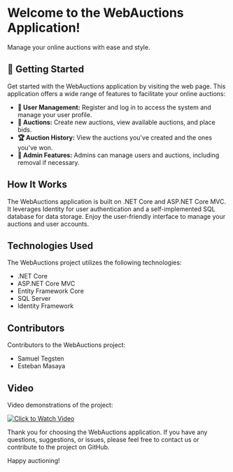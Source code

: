 # Welcome to the WebAuctions Application!

Manage your online auctions with ease and style.

## 🚀 Getting Started

Get started with the WebAuctions application by visiting the web page. This application offers a wide range of features to facilitate your online auctions:

- **🔗 User Management:** Register and log in to access the system and manage your user profile.
- **🛒 Auctions:** Create new auctions, view available auctions, and place bids.
- **🏆 Auction History:** View the auctions you've created and the ones you've won.
- **🔧 Admin Features:** Admins can manage users and auctions, including removal if necessary.

## How It Works

The WebAuctions application is built on .NET Core and ASP.NET Core MVC. It leverages Identity for user authentication and a self-implemented SQL database for data storage. Enjoy the user-friendly interface to manage your auctions and user accounts.

## Technologies Used

The WebAuctions project utilizes the following technologies:

- .NET Core
- ASP.NET Core MVC
- Entity Framework Core
- SQL Server
- Identity Framework

## Contributors

Contributors to the WebAuctions project:

- Samuel Tegsten
- Esteban Masaya

## Video

Video demonstrations of the project:

[![Click to Watch Video](https://img.youtube.com/vi/Tb82G0tqd3k/0.jpg)](https://www.youtube.com/watch?v=Tb82G0tqd3k)

Thank you for choosing the WebAuctions application. If you have any questions, suggestions, or issues, please feel free to contact us or contribute to the project on GitHub.

Happy auctioning!
